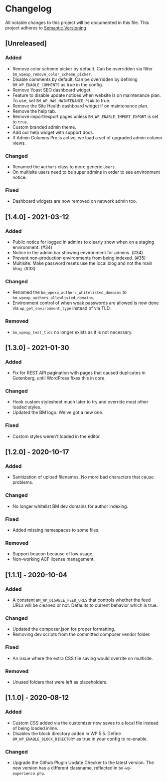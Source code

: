 # Changelog

All notable changes to this project will be documented in this file. This project adheres to [Semantic Versioning](https://semver.org/spec/v2.0.0.html).

## [Unreleased]

### Added

- Remove color scheme picker by default. Can be overridden via filter `bm_wpexp_remove_color_scheme_picker`.
- Disable comments by default. Can be overridden by defining `BM_WP_ENABLE_COMMENTS` as true in the config.
- Remove Yoast SEO dashboard widget.
- Feature to disable update notices when website is on maintenance plan. To use, set `BM_WP_HAS_MAINTENANCE_PLAN` to true.
- Remove the Site Health dashboard widget if on maintenance plan.
- Remove the help tab.
- Remove import/export pages unless `BM_WP_ENABLE_IMPORT_EXPORT` is set to `true`.
- Custom branded admin theme.
- Add our help widget with support docs.
- If Admin Columns Pro is active, we load a set of upgraded admin column views.

### Changed

- Renamed the `Authors` class to more generic `Users`.
- On multisite users need to be super admins in order to see environment notice.

### Fixed

- Dashboard widgets are now removed on network admin too.

## [1.4.0] - 2021-03-12

### Added

- Public notice for logged in admins to clearly show when on a staging environment. (#34)
- Notice in the admin bar showing environment for admins. (#34)
- Prevent non-production environments from being indexed. (#35)
- Multisite: Make password resets use the local blog and not the main blog. (#33)

### Changed

- Renamed the `bm_wpexp_authors_whitelisted_domains` to `bm_wpexp_authors_allowlisted_domains`.
- Environment control of when weak passwords are allowed is now done via `wp_get_environment_type` instead of via TLD.

### Removed

- `bm_wpexp_test_tlds` no longer exists as it is not necessary.

## [1.3.0] - 2021-01-30

### Added

- Fix for REST API pagination with pages that caused duplicates in Gutenberg, until WordPress fixes this in core.

### Changed

- Hook custom stylesheet much later to try and override most other loaded styles.
- Updated the BM logo. We've got a new one.

### Fixed

- Custom styles weren't loaded in the editor.

## [1.2.0] - 2020-10-17

### Added

- Sanitization of upload filenames. No more bad characters that cause problems.

### Changed

- No longer whitelist BM dev domains for author indexing.

### Fixed

- Added missing namespaces to some files.

### Removed

- Support beacon because of low usage.
- Non-working ACF license management.

## [1.1.1] - 2020-10-04

### Added

- A constant `BM_WP_DISABLE_FEED_URLS` that controls whether the feed URLs will be cleaned or not. Defaults to current behavior which is true.

### Changed

- Updated the composer.json for proper formatting.
- Removing dev scripts from the committed composer vendor folder.

### Fixed

- An issue where the extra CSS file saving would overrite on multisite.

### Removed

- Unused folders that were left as placeholders.

## [1.1.0] - 2020-08-12

### Added

- Custom CSS added via the customizer now saves to a local file instead of being loaded inline.
- Disables the block directory added in WP 5.5. Define `BM_WP_ENABLE_BLOCK_DIRECTORY` as true in your config to re-enable.

### Changed

- Upgrade the Github Plugin Update Checker to the latest version. The new version has a different classname, reflected in `bm-wp-experience.php`.
